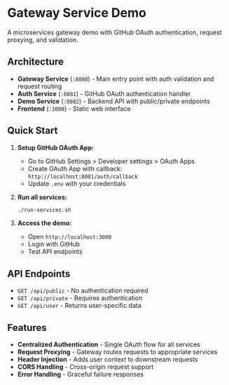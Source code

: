 # Gateway Service Demo

A microservices gateway demo with GitHub OAuth authentication, request proxying, and validation.

## Architecture

- **Gateway Service** (`:8080`) - Main entry point with auth validation and request routing
- **Auth Service** (`:8081`) - GitHub OAuth authentication handler  
- **Demo Service** (`:8082`) - Backend API with public/private endpoints
- **Frontend** (`:3000`) - Static web interface

## Quick Start

1. **Setup GitHub OAuth App:**
   - Go to GitHub Settings > Developer settings > OAuth Apps
   - Create OAuth App with callback: `http://localhost:8081/auth/callback`
   - Update `.env` with your credentials

2. **Run all services:**
   ```bash
   ./run-services.sh
   ```

3. **Access the demo:**
   - Open `http://localhost:3000`
   - Login with GitHub
   - Test API endpoints

## API Endpoints

- `GET /api/public` - No authentication required
- `GET /api/private` - Requires authentication
- `GET /api/user` - Returns user-specific data

## Features

- **Centralized Authentication** - Single OAuth flow for all services
- **Request Proxying** - Gateway routes requests to appropriate services
- **Header Injection** - Adds user context to downstream requests
- **CORS Handling** - Cross-origin request support
- **Error Handling** - Graceful failure responses